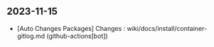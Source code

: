 
## 2023-11-15
 * [Auto Changes Packages] Changes : wiki/docs/install/container-gitlog.md (github-actions[bot])
